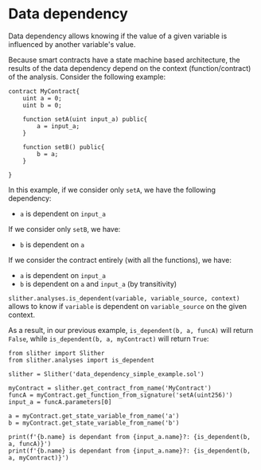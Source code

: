 # Data dependency

Data dependency allows knowing if the value of a given variable is influenced by another variable's value.

Because smart contracts have a state machine based architecture, the results of the data dependency depend on the context (function/contract) of the analysis. Consider the following example:
```solidity
contract MyContract{
    uint a = 0;
    uint b = 0;

    function setA(uint input_a) public{
        a = input_a;
    }

    function setB() public{
        b = a;
    }

}
```

In this example, if we consider only `setA`, we have the following dependency:
- `a` is dependent on `input_a` 

If we consider only `setB`, we have:
- `b` is dependent on `a`

If we consider the contract entirely (with all the functions), we have:
- `a` is dependent on `input_a` 
- `b` is dependent on `a` and `input_a` (by transitivity)

`slither.analyses.is_dependent(variable, variable_source, context)` allows to know if `variable` is dependent on `variable_source` on the given context.

As a result, in our previous example, `is_dependent(b, a, funcA)` will return `False`, while `is_dependent(b, a, myContract)` will return `True`:
```
from slither import Slither
from slither.analyses import is_dependent

slither = Slither('data_dependency_simple_example.sol')

myContract = slither.get_contract_from_name('MyContract')
funcA = myContract.get_function_from_signature('setA(uint256)')
input_a = funcA.parameters[0]

a = myContract.get_state_variable_from_name('a')
b = myContract.get_state_variable_from_name('b')

print(f'{b.name} is dependant from {input_a.name}?: {is_dependent(b, a, funcA)}')
print(f'{b.name} is dependant from {input_a.name}?: {is_dependent(b, a, myContract)}')
```

